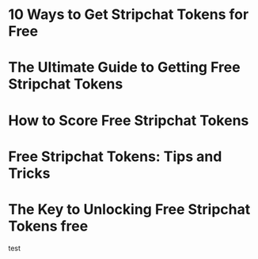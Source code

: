 # 10 Ways to Get Stripchat Tokens for Free
# The Ultimate Guide to Getting Free Stripchat Tokens

# How to Score Free Stripchat Tokens

# Free Stripchat Tokens: Tips and Tricks

# The Key to Unlocking Free Stripchat Tokens free

test
